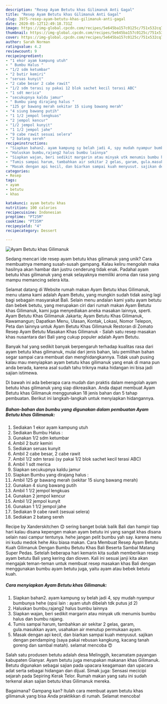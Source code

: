 ```yaml
---
description: "Resep Ayam Betutu khas Gilimanuk Anti Gagal"
title: "Resep Ayam Betutu khas Gilimanuk Anti Gagal"
slug: 3975-resep-ayam-betutu-khas-gilimanuk-anti-gagal
date: 2020-05-12T12:49:18.731Z
image: https://img-global.cpcdn.com/recipes/5e645ba157c0125c/751x532cq70/ayam-betutu-khas-gilimanuk-foto-resep-utama.jpg
thumbnail: https://img-global.cpcdn.com/recipes/5e645ba157c0125c/751x532cq70/ayam-betutu-khas-gilimanuk-foto-resep-utama.jpg
cover: https://img-global.cpcdn.com/recipes/5e645ba157c0125c/751x532cq70/ayam-betutu-khas-gilimanuk-foto-resep-utama.jpg
author: Sarah Norman
ratingvalue: 4.2
reviewcount: 9
recipeingredient:
- "1 ekor ayam kampung utuh"
- " Bumbu Halus "
- "1/2 sdm ketumbar"
- "2 butir kemiri"
- "seruas kunyit"
- "2 cabe besar 2 cabe rawit"
- "1/2 sdm terasi sy pakai 12 blok sachet kecil terasi ABC"
- "1 sdt merica"
- "secukupnya kaldu jamur"
- " Bumbu yang dirajang halus "
- "125 gr bawang merah sekitar 15 siung bawang merah"
- "4 siung bawang putih"
- "1 1/2 jempol lengkuas"
- "2 jempol kencur"
- "1/2 jempol kunyit"
- "1 1/2 jempol jahe"
- "9 cabe rawit sesuai selera"
- "2 batang sereh"
recipeinstructions:
- "Siapkan bahan2. ayam kampung sy belah jadi 4, spy mudah nyampur bumbunya hehe (opsi lain : ayam utuh dibelah tdk putus jd 2)"
- "Haluskan bumbu,rajang2 halus bumbu lainnya"
- "Siapkan wajan, beri sedikit margarin atau minyak utk menumis bumbu halus dan bumbu rajang."
- "Tumis sampai harum, tambahkan air sekitar 2 gelas, garam, gula.masukkan ayam, usahakan air menutup permukaan ayam."
- "Masak dengan api kecil, dan biarkan sampai kuah menyusut. sajikan dengan pendamping (saya pakai rebusan kangkung, kacang tanah goreng dan sambal matah). selamat mencoba 😍"
categories:
- Resep
tags:
- ayam
- betutu
- khas

katakunci: ayam betutu khas 
nutrition: 100 calories
recipecuisine: Indonesian
preptime: "PT25M"
cooktime: "PT35M"
recipeyield: "4"
recipecategory: Dessert

---
```



![Ayam Betutu khas Gilimanuk](https://img-global.cpcdn.com/recipes/5e645ba157c0125c/751x532cq70/ayam-betutu-khas-gilimanuk-foto-resep-utama.jpg)

Sedang mencari ide resep ayam betutu khas gilimanuk yang unik? Cara membuatnya memang susah-susah gampang. Kalau keliru mengolah maka hasilnya akan hambar dan justru cenderung tidak enak. Padahal ayam betutu khas gilimanuk yang enak selayaknya memiliki aroma dan rasa yang mampu memancing selera kita.

Selamat datang di Website rumah makan Ayam Betutu khas Gilimanuk, menu utama kami adalah Ayam Betutu, yang mungkin sudah tidak asing lagi bagi sebagain masyarakat Bali. Selain menu andalan kami yaitu ayam betutu dan bebek betutu, yang merupakan ciri dari rumah makan Ayam Betutu khas Gilimanuk, kami juga menyediakan aneka masakan lainnya, sperti. Ayam Betutu Khas Gilimanuk Jakarta; Ayam Betutu Khas Gilimanuk, Rawamangun; Dapatkan Menu, Ulasan, Kontak, Lokasi, Nomor Telepon, Peta dan lainnya untuk Ayam Betutu Khas Gilimanuk Restoran di Zomato Resep Ayam Betutu Masakan Khas Gilimanuk - Salah satu resep masakan khas nusantara dari Bali yang cukup populer adalah Ayam Betutu.

Banyak hal yang sedikit banyak berpengaruh terhadap kualitas rasa dari ayam betutu khas gilimanuk, mulai dari jenis bahan, lalu pemilihan bahan segar sampai cara membuat dan menghidangkannya. Tidak usah pusing kalau mau menyiapkan ayam betutu khas gilimanuk yang enak di mana pun anda berada, karena asal sudah tahu triknya maka hidangan ini bisa jadi sajian istimewa.


Di bawah ini ada beberapa cara mudah dan praktis dalam mengolah ayam betutu khas gilimanuk yang siap dikreasikan. Anda dapat membuat Ayam Betutu khas Gilimanuk menggunakan 18 jenis bahan dan 5 tahap pembuatan. Berikut ini langkah-langkah untuk menyiapkan hidangannya.

<!--inarticleads1-->

##### Bahan-bahan dan bumbu yang digunakan dalam pembuatan Ayam Betutu khas Gilimanuk:

1. Sediakan 1 ekor ayam kampung utuh
1. Sediakan  Bumbu Halus :
1. Gunakan 1/2 sdm ketumbar
1. Ambil 2 butir kemiri
1. Sediakan seruas kunyit
1. Ambil 2 cabe besar, 2 cabe rawit
1. Ambil 1/2 sdm terasi (sy pakai 1/2 blok sachet kecil terasi ABC)
1. Ambil 1 sdt merica
1. Siapkan secukupnya kaldu jamur
1. Siapkan  Bumbu yang dirajang halus :
1. Ambil 125 gr bawang merah (sekitar 15 siung bawang merah)
1. Gunakan 4 siung bawang putih
1. Ambil 1 1/2 jempol lengkuas
1. Gunakan 2 jempol kencur
1. Ambil 1/2 jempol kunyit
1. Gunakan 1 1/2 jempol jahe
1. Sediakan 9 cabe rawit (sesuai selera)
1. Sediakan 2 batang sereh


Recipe by Xanderskitchen 😊 sering banget bolak balik Bali dan hampir tiap hari kalau disana kepengen makan ayam betutu ini yang sangat khas disana selain nasi campur tentunya. hehe jangan pelit bumbu yah say. karena menu ini kudu medok hehe Aku biasa makan. Cara Membuat Resep Ayam Betutu Kuah Gilimanuk Dengan Bumbu Betutu Khas Bali Beserta Sambal Matang Super Pedas. Setelah beberapa hari kemarin kita sudah memberikan resep ayam betutu Bali yang kering dan dioven. Kali ini sesuai janji kita akan mengajak teman-teman untuk membuat resep masakan khas Bali dengan menggunakan bumbu ayam betutu juga, yaitu ayam atau bebek betutu kuah. 

<!--inarticleads2-->

##### Cara menyiapkan Ayam Betutu khas Gilimanuk:

1. Siapkan bahan2. ayam kampung sy belah jadi 4, spy mudah nyampur bumbunya hehe (opsi lain : ayam utuh dibelah tdk putus jd 2)
1. Haluskan bumbu,rajang2 halus bumbu lainnya
1. Siapkan wajan, beri sedikit margarin atau minyak utk menumis bumbu halus dan bumbu rajang.
1. Tumis sampai harum, tambahkan air sekitar 2 gelas, garam, gula.masukkan ayam, usahakan air menutup permukaan ayam.
1. Masak dengan api kecil, dan biarkan sampai kuah menyusut. sajikan dengan pendamping (saya pakai rebusan kangkung, kacang tanah goreng dan sambal matah). selamat mencoba 😍


Salah satu produsen betutu adalah desa Melinggih, kecamatam payangan kabupaten Gianyar. Ayam betutu juga merupakan makanan khas Gilimanuk. Betutu digunakan sebagai sajian pada upacara keagamaan dan upacara adat serta sebagai hidangan dan dijual. Simak juga: Sensasi mecicipi sejarah pada Sepiring Kerak Telor. Rumah makan yang satu ini sudah terkenal akan sajian betutu khas Gilimanuk mereka. 

Bagaimana? Gampang kan? Itulah cara membuat ayam betutu khas gilimanuk yang bisa Anda praktikkan di rumah. Selamat mencoba!
